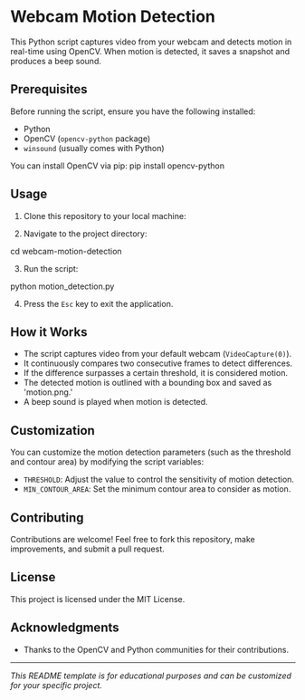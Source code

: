 # Webcam Motion Detection

This Python script captures video from your webcam and detects motion in real-time using OpenCV. When motion is detected, it saves a snapshot and produces a beep sound.

## Prerequisites

Before running the script, ensure you have the following installed:

- Python
- OpenCV (`opencv-python` package)
- `winsound` (usually comes with Python)

You can install OpenCV via pip:
pip install opencv-python


## Usage

1. Clone this repository to your local machine:



2. Navigate to the project directory:

cd webcam-motion-detection

3. Run the script:

python motion_detection.py


4. Press the `Esc` key to exit the application.

## How it Works

- The script captures video from your default webcam (`VideoCapture(0)`).
- It continuously compares two consecutive frames to detect differences.
- If the difference surpasses a certain threshold, it is considered motion.
- The detected motion is outlined with a bounding box and saved as 'motion.png.'
- A beep sound is played when motion is detected.

## Customization

You can customize the motion detection parameters (such as the threshold and contour area) by modifying the script variables:

- `THRESHOLD`: Adjust the value to control the sensitivity of motion detection.
- `MIN_CONTOUR_AREA`: Set the minimum contour area to consider as motion.

## Contributing

Contributions are welcome! Feel free to fork this repository, make improvements, and submit a pull request.

## License

This project is licensed under the MIT License.

## Acknowledgments

- Thanks to the OpenCV and Python communities for their contributions.

---

*This README template is for educational purposes and can be customized for your specific project.*




